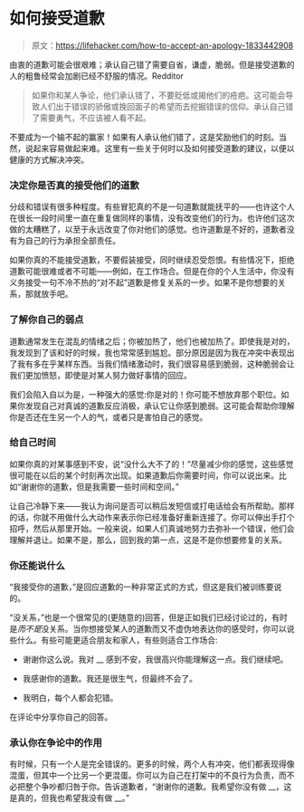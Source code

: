 # 如何接受道歉

> 原文：<https://lifehacker.com/how-to-accept-an-apology-1833442908>

由衷的道歉可能会很艰难；承认自己错了需要自省，谦虚，脆弱。但是接受道歉的人的粗鲁经常会加剧已经不舒服的情况。Redditor

> 如果你和某人争论，他们承认错了，不要贬低或揭他们的疮疤。这可能会导致人们出于错误的骄傲或挽回面子的希望而去挖掘错误的信仰。承认自己错了需要勇气，不应该被人看不起。



不要成为一个输不起的赢家！如果有人承认他们错了，这是奖励他们的时刻。当然，说起来容易做起来难。这里有一些关于何时以及如何接受道歉的建议，以便以健康的方式解决冲突。

### 决定你是否真的接受他们的道歉

分歧和错误有很多种程度。有些冒犯真的不是一句道歉就能抚平的——也许这个人在很长一段时间里一直在重复做同样的事情，没有改变他们的行为。也许他们这次做的太糟糕了，以至于永远改变了你对他们的感觉。也许道歉是不好的，道歉者没有为自己的行为承担全部责任。

如果你真的不能接受道歉，不要假装接受，同时继续忍受怨恨。有些情况下，拒绝道歉可能很难或者不可能——例如，在工作场合。但是在你的个人生活中，你没有义务接受一句不冷不热的“对不起”道歉是修复关系的一步。如果不是你想要的关系，那就放手吧。

### 了解你自己的弱点

道歉通常发生在混乱的情绪之后；你被加热了，他们也被加热了。即使我是对的，我发现到了该和好的时候，我也常常感到尴尬。部分原因是因为我在冲突中表现出了我有多在乎某样东西。当我们情绪激动时，我们很容易感到脆弱，这种脆弱会让我们更加愤怒，即使是对某人努力做好事情的回应。

我们会陷入自以为是，一种强大的感觉:你是对的！你可能不想放弃那个职位。如果你发现自己对真诚的道歉反应消极，承认它让你感到脆弱。这可能会帮助你理解你是否还在生另一个人的气，或者只是害怕自己的感觉。

### 给自己时间

如果你真的对某事感到不安，说“没什么大不了的！”尽量减少你的感觉，这些感觉很可能在以后的某个时刻再次出现。如果道歉后你需要时间，你可以说出来。比如“谢谢你的道歉，但是我需要一些时间和空间。”

让自己冷静下来——我认为询问是否可以稍后发短信或打电话给会有所帮助。那样的话，你就不用做什么大动作来表示你已经准备好重新连接了。你可以伸出手打个招呼，然后从那里开始。一般来说，如果人们真诚地努力去弥补一个错误，他们会理解并退让。如果不是，那么，回到我的第一点，这是不是你想要修复的关系。

### 你还能说什么

“我接受你的道歉，”是回应道歉的一种非常正式的方式，但这是我们被训练要说的。

“没关系，”也是一个很常见的(更随意的)回答，但是正如我们已经讨论过的，有时是*而不是*没关系。当你想接受某人的道歉而又不虚伪地表达你的感受时，你可以说些什么。有些可能更适合朋友和家人，有些则适合工作场合:

*   谢谢你这么说。我对 __ 感到不安，我很高兴你能理解这一点。我们继续吧。

*   我感谢你的道歉。我还是很生气，但最终不会了。

*   我明白，每个人都会犯错。

在评论中分享你自己的回答。

### 承认你在争论中的作用

有时候，只有一个人是完全错误的。更多的时候，两个人有冲突，他们都表现得像混蛋，但其中一个比另一个更混蛋。你可以为自己在打架中的不良行为负责，而不必把整个争吵都归咎于你。告诉道歉者，“谢谢你的道歉。我希望你没有做 __，这是真的，但我也希望我没有做 __。”